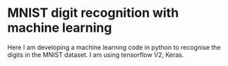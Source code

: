 # MNIST digit recognition with machine learning

Here I am developing a machine learning code in python to recognise the digits in the MNIST dataset.
I am using tensorflow V2, Keras.


